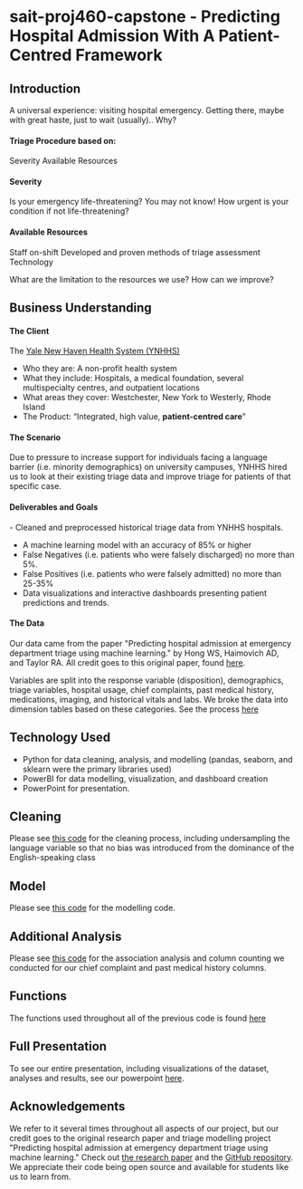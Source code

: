 # sait-proj460-capstone - Predicting Hospital Admission With A Patient-Centred Framework​

## Introduction
A universal experience: visiting hospital emergency.
Getting there, maybe with great haste, just to wait (usually).. Why?​

#### Triage Procedure based on:​
Severity​
Available Resources​

#### Severity ​
Is your emergency life-threatening? You may not know!​
How urgent is your condition if not life-threatening? ​

#### Available Resources​
Staff on-shift​
Developed and proven methods of triage assessment​
Technology 

What are the limitation to the resources we use? How can we improve?​

## Business Understanding

#### The Client
The [Yale New Haven​ Health System (YNHHS)​](https://www.ynhhs.org/)
- Who they are: A non-profit health system​
- What they include: Hospitals, a medical foundation, several multispecialty centres, and outpatient locations​
- What areas they cover: Westchester, New York to Westerly, Rhode Island​
- The Product:​ “Integrated, high value, **patient-centred care**”

#### The Scenario
Due to pressure to increase support for individuals facing a language barrier (i.e. minority demographics) on university campuses, YNHHS hired us to look at their existing triage data and improve triage for patients of that specific case.​

#### Deliverables and Goals
​- Cleaned and preprocessed historical triage data from YNHHS hospitals.​
- A machine learning model with an accuracy of 85% or higher​
- False Negatives (i.e. patients who were falsely discharged) no more than 5%. ​
- False Positives (i.e. patients who were falsely admitted) no more than 25-35% ​
- Data visualizations and interactive dashboards presenting patient predictions and trends.​


#### The Data
Our data came from the paper "Predicting hospital admission at emergency department triage using machine learning." by Hong WS, Haimovich AD, and Taylor RA. All credit goes to this original paper, found [here](https://journals.plos.org/plosone/article?id=10.1371/journal.pone.0201016).

Variables are split into the response variable (disposition), demographics, triage variables, hospital usage, chief complaints, past medical history, medications, imaging, and historical vitals and labs. We broke the data into dimension tables based on these categories. See the process [here]()

## Technology Used
- Python for data cleaning, analysis, and modelling (pandas, seaborn, and sklearn were the primary libraries used)
- PowerBI for data modelling, visualization, and dashboard creation
- PowerPoint for presentation.

## Cleaning

Please see [this code]() for the cleaning process, including undersampling the language variable so that no bias was introduced from the dominance of the English-speaking class

## Model

Please see [this code]() for the modelling code.

## Additional Analysis

Please see [this code]() for the association analysis and column counting we conducted for our chief complaint and past medical history columns.

## Functions

The functions used throughout all of the previous code is found [here]()


## Full Presentation
To see our entire presentation, including visualizations of the dataset, analyses and results, see our powerpoint [here]().

## Acknowledgements
We refer to it several times throughout all aspects of our project, but our credit goes to the original research paper and triage modelling project "Predicting hospital admission at emergency department triage using machine learning." Check out [the research paper](https://www.archbee.com/blog/readme-document-elements) and the [GitHub repository](https://github.com/yaleemmlc/admissionprediction). We appreciate their code being open source and available for students like us to learn from.

​

​
